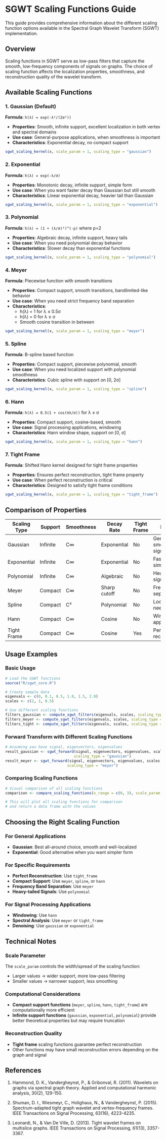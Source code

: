 # SGWT Scaling Functions Guide

This guide provides comprehensive information about the different scaling function options available in the Spectral Graph Wavelet Transform (SGWT) implementation.

## Overview

Scaling functions in SGWT serve as low-pass filters that capture the smooth, low-frequency components of signals on graphs. The choice of scaling function affects the localization properties, smoothness, and reconstruction quality of the wavelet transform.

## Available Scaling Functions

### 1. Gaussian (Default)
**Formula**: `h(λ) = exp(-λ²/(2σ²))`
- **Properties**: Smooth, infinite support, excellent localization in both vertex and spectral domains
- **Use case**: General-purpose applications, when smoothness is important
- **Characteristics**: Exponential decay, no compact support

```r
sgwt_scaling_kernel(x, scale_param = 1, scaling_type = "gaussian")
```

### 2. Exponential
**Formula**: `h(λ) = exp(-λ/σ)`
- **Properties**: Monotonic decay, infinite support, simple form
- **Use case**: When you want faster decay than Gaussian but still smooth
- **Characteristics**: Linear exponential decay, heavier tail than Gaussian

```r
sgwt_scaling_kernel(x, scale_param = 1, scaling_type = "exponential")
```

### 3. Polynomial
**Formula**: `h(λ) = (1 + (λ/σ)²)^(-p)` where p=2
- **Properties**: Algebraic decay, infinite support, heavy tails
- **Use case**: When you need polynomial decay behavior
- **Characteristics**: Slower decay than exponential functions

```r
sgwt_scaling_kernel(x, scale_param = 1, scaling_type = "polynomial")
```

### 4. Meyer
**Formula**: Piecewise function with smooth transitions
- **Properties**: Compact support, smooth transitions, bandlimited-like behavior
- **Use case**: When you need strict frequency band separation
- **Characteristics**: 
  - h(λ) = 1 for λ ≤ 0.5σ
  - h(λ) = 0 for λ ≥ σ
  - Smooth cosine transition in between

```r
sgwt_scaling_kernel(x, scale_param = 1, scaling_type = "meyer")
```

### 5. Spline
**Formula**: B-spline based function
- **Properties**: Compact support, piecewise polynomial, smooth
- **Use case**: When you need localized support with polynomial smoothness
- **Characteristics**: Cubic spline with support on [0, 2σ]

```r
sgwt_scaling_kernel(x, scale_param = 1, scaling_type = "spline")
```

### 6. Hann
**Formula**: `h(λ) = 0.5(1 + cos(πλ/σ))` for λ ≤ σ
- **Properties**: Compact support, cosine-based, smooth
- **Use case**: Signal processing applications, windowing
- **Characteristics**: Hann window shape, support on [0, σ]

```r
sgwt_scaling_kernel(x, scale_param = 1, scaling_type = "hann")
```

### 7. Tight Frame
**Formula**: Shifted Hann kernel designed for tight frame properties
- **Properties**: Ensures perfect reconstruction, tight frame property
- **Use case**: When perfect reconstruction is critical
- **Characteristics**: Designed to satisfy tight frame conditions

```r
sgwt_scaling_kernel(x, scale_param = 1, scaling_type = "tight_frame")
```

## Comparison of Properties

| Scaling Type | Support | Smoothness | Decay Rate | Tight Frame | Best For |
|--------------|---------|------------|------------|-------------|----------|
| Gaussian | Infinite | C∞ | Exponential | No | General use, smooth signals |
| Exponential | Infinite | C∞ | Exponential | No | Fast decay, simple form |
| Polynomial | Infinite | C∞ | Algebraic | No | Heavy-tailed signals |
| Meyer | Compact | C∞ | Sharp cutoff | No | Frequency separation |
| Spline | Compact | C² | Polynomial | No | Local support needed |
| Hann | Compact | C∞ | Cosine | No | Windowing applications |
| Tight Frame | Compact | C∞ | Cosine | Yes | Perfect reconstruction |

## Usage Examples

### Basic Usage
```r
# Load the SGWT functions
source("R/sgwt_core.R")

# Create sample data
eigenvals <- c(0, 0.1, 0.5, 1.0, 1.5, 2.0)
scales <- c(2, 1, 0.5)

# Use different scaling functions
filters_gaussian <- compute_sgwt_filters(eigenvals, scales, scaling_type = "gaussian")
filters_meyer <- compute_sgwt_filters(eigenvals, scales, scaling_type = "meyer")
filters_tight <- compute_sgwt_filters(eigenvals, scales, scaling_type = "tight_frame")
```

### Forward Transform with Different Scaling Functions
```r
# Assuming you have signal, eigenvectors, eigenvalues
result_gaussian <- sgwt_forward(signal, eigenvectors, eigenvalues, scales, 
                               scaling_type = "gaussian")
result_meyer <- sgwt_forward(signal, eigenvectors, eigenvalues, scales, 
                            scaling_type = "meyer")
```

### Comparing Scaling Functions
```r
# Visual comparison of all scaling functions
comparison <- compare_scaling_functions(x_range = c(0, 3), scale_param = 1)

# This will plot all scaling functions for comparison
# and return a data frame with the values
```

## Choosing the Right Scaling Function

### For General Applications
- **Gaussian**: Best all-around choice, smooth and well-localized
- **Exponential**: Good alternative when you want simpler form

### For Specific Requirements
- **Perfect Reconstruction**: Use `tight_frame`
- **Compact Support**: Use `meyer`, `spline`, or `hann`
- **Frequency Band Separation**: Use `meyer`
- **Heavy-tailed Signals**: Use `polynomial`

### For Signal Processing Applications
- **Windowing**: Use `hann`
- **Spectral Analysis**: Use `meyer` or `tight_frame`
- **Denoising**: Use `gaussian` or `exponential`

## Technical Notes

### Scale Parameter
The `scale_param` controls the width/spread of the scaling function:
- Larger values → wider support, more low-pass filtering
- Smaller values → narrower support, less smoothing

### Computational Considerations
- **Compact support functions** (`meyer`, `spline`, `hann`, `tight_frame`) are computationally more efficient
- **Infinite support functions** (`gaussian`, `exponential`, `polynomial`) provide better theoretical properties but may require truncation

### Reconstruction Quality
- **Tight frame** scaling functions guarantee perfect reconstruction
- Other functions may have small reconstruction errors depending on the graph and signal

## References

1. Hammond, D. K., Vandergheynst, P., & Gribonval, R. (2011). Wavelets on graphs via spectral graph theory. Applied and computational harmonic analysis, 30(2), 129-150.

2. Shuman, D. I., Wiesmeyr, C., Holighaus, N., & Vandergheynst, P. (2015). Spectrum-adapted tight graph wavelet and vertex-frequency frames. IEEE Transactions on Signal Processing, 63(16), 4223-4235.

3. Leonardi, N., & Van De Ville, D. (2013). Tight wavelet frames on multislice graphs. IEEE Transactions on Signal Processing, 61(13), 3357-3367.